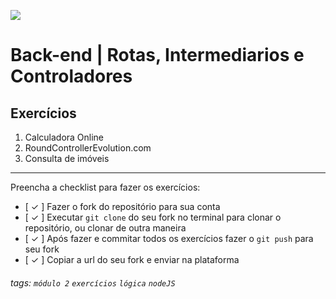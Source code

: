 ![](https://i.imgur.com/xG74tOh.png)

# Back-end | Rotas, Intermediarios e Controladores

## Exercícios

1. Calculadora Online
2. RoundControllerEvolution.com
3. Consulta de imóveis

---

Preencha a checklist para fazer os exercícios:

- [ ✓ ] Fazer o fork do repositório para sua conta
- [ ✓ ] Executar `git clone` do seu fork no terminal para clonar o repositório, ou clonar de outra maneira
- [ ✓ ] Após fazer e commitar todos os exercícios fazer o `git push` para seu fork
- [ ✓ ] Copiar a url do seu fork e enviar na plataforma

###### tags: `módulo 2` `exercícios` `lógica` `nodeJS`
